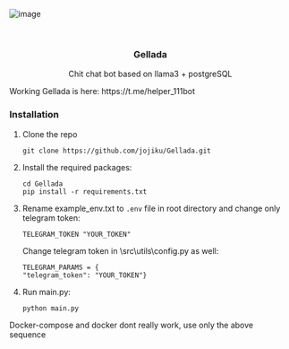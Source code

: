 <div id="top"></div>

<!-- PROJECT LOGO -->
![image](https://github.com/jojiku/Gellada/assets/56271473/89777b72-ccbc-4df8-9db2-44ffb8db1c15)

<br />
<div align="center">

<h3 align="center">Gellada</h3>

  <p align="center">
    Chit chat bot based on llama3 + postgreSQL
  </p>
</div>
Working Gellada is here: https://t.me/helper_111bot

### Installation

1. Clone the repo
   ```
   git clone https://github.com/jojiku/Gellada.git
   ```
2. Install the required packages:
   ```
   cd Gellada
   pip install -r requirements.txt
   ```
3. Rename example_env.txt to `.env` file in root directory and change only telegram token:
    ```
    TELEGRAM_TOKEN "YOUR_TOKEN"
    ```
    Change telegram token in \src\utils\config.py as well:
    ```
    TELEGRAM_PARAMS = {
    "telegram_token": "YOUR_TOKEN"}
    ```
   
4. Run main.py:
   ```
   python main.py
   ```
 Docker-compose and docker dont really work, use only the above sequence
